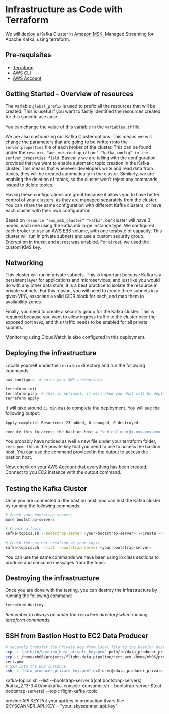 # Infrastructure as Code with Terraform

We will deploy a Kafka Cluster in [Amazon MSK](https://aws.amazon.com/msk/), Managed Streaming for Apache Kafka,
using terraform.


## Pre-requisites

- [Terraform](https://www.terraform.io/downloads.html)
- [AWS CLI](https://docs.aws.amazon.com/cli/latest/userguide/cli-chap-install.html)
- [AWS Account](https://aws.amazon.com/premiumsupport/knowledge-center/create-and-activate-aws-account/)


## Getting Started - Overview of resources

The variable `global_prefix` is used to prefix all the resources that will be created. This is useful if you want to fastly 
identified the resources created for this specific use case.

You can change the value of this variable in the `variables.tf` file.

We are also customizing our Kafka Cluster options. This means we will change the parameters that are going to be written
into the `server.properties` file of each broker of the cluster. This can be found under the 
`resource "aws_msk_configuration" "kafka_config" in the serfver_properties field`. Basically we are telling with the 
configuration provided that we want to enable automatic topic creation in the Kafka cluster. 
This means that whenever developers write and read data from topics, they will be created automatically in the cluster.
Similarly, we are enabling the deletion of topics, so the cluster won't reject any commands issued to delete topics.

Having these configurations are great because it allows you to have better control of your clusters, 
as they are managed separately from the cluster. You can share the same configuration with different Kafka clusters, 
or have each cluster with their own configuration.

Based on `resource "aws_msk_cluster" "kafka"`, our cluster will have 3 nodes, each one using the kafka.m5.large instance type.
We configured each broker to use an AWS EBS volume, with one terabyte of capacity.
This cluster will run in private subnets and use a custom security group.
Encryption in transit and at rest was enabled. For at rest, we used the custom KMS key.


## Networking

This cluster will run in private subnets. This is important because Kafka is a persistent layer for applications and 
microservices; and just like you would do with any other data store, it is a best practice to isolate the resource in 
private subnets. For this reason, you will need to create three subnets in a given VPC, associate a valid CIDR block 
for each, and map them to availability zones.

Finally, you need to create a security group for the Kafka cluster. This is required because you want to allow ingress 
traffic to the cluster over the exposed port `9092`, and this traffic needs to be enabled for all private subnets.

Monitoring using CloudWatch is also configured in this deployment.

## Deploying the infrastructure

Locate yourself under the `terraform` directory and run the following commands:

```bash
aws configure  # enter your AWS credentials

terraform init
terraform plan  # this is optional, it will show you what will be deployed - check that 23 resources will be created
terraform apply
```

It will take around `35 minutes` to complete the deployment. You will see the following output:

```bash
Apply complete! Resources: 23 added, 0 changed, 0 destroyed.

execute_this_to_access_the_bastion_host = "ssh ec2-user@x.xxx.xxx.xxx -i cert.pem"
```

You probably have noticed as well a new file under your terraform folder, `cert.pem`. This is the private key that you need
to use to access the bastion host. You can use the command provided in the output to access the bastion host.


Now, check on your AWS Account that everything has been created. Connect to you EC2 instance with the output command.

## Testing the Kafka Cluster

Once you are connected to the bastion host, you can test the Kafka cluster by running the following commands:

```bash
# Check your bootstrap servers
more bootstrap-servers

# Create a topic
kafka-topics.sh --bootstrap-server <your-bootstrap-server> --create --topic test --partitions 6 --replication-factor 3

# Check the correct creation of your topic
kafka-topics.sh --list --bootstrap-server <your-bootstrap-server>
```

You can use the same commands we have been using in class sections to produce and consume messages from the topic.

## Destroying the infrastructure

Once you are done with the testing, you can destroy the infrastructure by running the following command:

```bash
terraform destroy
```

*Remember to always be under the `terraform` directory when running terraform commands.*


## SSH from Bastion Host to EC2 Data Producer
``` bash
# Securely transfer the Private key from local file to the Bastion Host
scp -i "path/to/bastion_host_private_key.pem" path/to/data_producer_private_key.pem ec2-user@<bastion_host_public_ip>:/home/ec2-user/
scp -i /home/mh06/projects/flight-data-pipeline/cert.pem /home/mh06/projects/flight-data-pipeline/cert.pem ec2-user@3.253.114.180:/home/ec2-user/
cert.pem
# SSH into the EC2 instance
ssh -i "data_producer_private_key.pem" ec2-user@<data_producer_private_ip>

```

kafka-topics.sh --list --bootstrap-server $(cat bootstrap-servers)
 /kafka_2.13-3.4.0/bin/kafka-console-consumer.sh  --bootstrap-server $(cat bootstrap-servers) --topic flight-kafka-topic

provide API KEY
Put your api key in production.tfvars file:
SKYSCANNER_API_KEY = "your_skyscanner_api_key"


